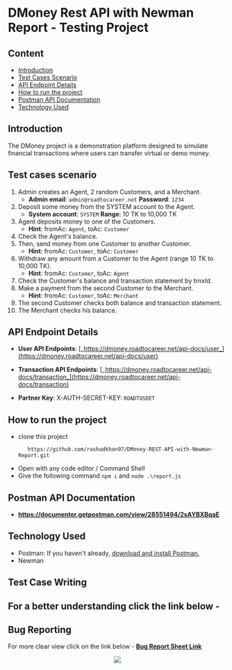 # **DMoney Rest API with Newman Report -  Testing Project**

## **Content**
- [Introduction](#introduction)
- [Test Cases Scenario](#test-cases-scenario)
- [API Endpoint Details](#api-endpoint-details)
- [How to run the project](#How-to-run-the-project)
- [Postman API Documentation](#postman-api-documentation)
- [Technology Used](#Technology-Used)
  
  
## Introduction

The DMoney project is a demonstration platform designed to simulate financial transactions where users can transfer virtual or demo money.

## Test cases scenario

1. Admin creates an Agent, 2 random Customers, and a Merchant.  
   - **Admin email**: `admin@roadtocareer.net`  **Password**: `1234`
2. Deposit some money from the SYSTEM account to the Agent.  
   - **System account**: `SYSTEM`  **Range**: 10 TK to 10,000 TK
3. Agent deposits money to one of the Customers.
   - **Hint**: fromAc: `Agent`, toAc: `Customer`     
4. Check the Agent's balance.
5. Then, send money from one Customer to another Customer.
   - **Hint**: fromAc: `Customer`, toAc: `Customer`  
6. Withdraw any amount from a Customer to the Agent (range 10 TK to 10,000 TK).
   - **Hint**: fromAc: `Customer`, toAc: `Agent`  
7. Check the Customer's balance and transaction statement by trnxId.
8. Make a payment from the second Customer to the Merchant.
   - **Hint**: fromAc: `Customer`, toAc: `Merchant`  
9. The second Customer checks both balance and transaction statement. 
10. The Merchant checks his balance.

## API Endpoint Details

- **User API Endpoints**: [_https://dmoney.roadtocareer.net/api-docs/user_](https://dmoney.roadtocareer.net/api-docs/user)

- **Transaction API Endpoints**: [_https://dmoney.roadtocareer.net/api-docs/transaction_](https://dmoney.roadtocareer.net/api-docs/transaction)
- **Partner Key**: X-AUTH-SECRET-KEY: `ROADTOSDET`

## How to run the project

- clone this project
   ```console
      https://github.com/rashadkhan97/DMoney-REST-API-with-Newman-Report.git
    ``` 
- Open with any code editor / Command Shell
- Give the following command ```npm i``` and ```node .\report.js```

## Postman API Documentation
  
  - **https://documenter.getpostman.com/view/28551494/2sAYBXBqaE**
  

## Technology Used
- Postman: If you haven't already, [download and install Postman.](https://www.postman.com/downloads/)
- Newman

## Test Case Writing
For a better understanding click the link below - 
- 

## Bug Reporting
For more clear view click on the link below - [**Bug Report Sheet Link**](https://docs.google.com/spreadsheets/d/1yvT0-m4jE2ueoB4oioztYkPadFLr6Yva/edit?usp=sharing&ouid=113748567292900710037&rtpof=true&sd=true)

<p align="center">
  <img src="https://github.com/user-attachments/assets/6022fe15-79b1-4922-968b-6c87294974a0" />
</p>


